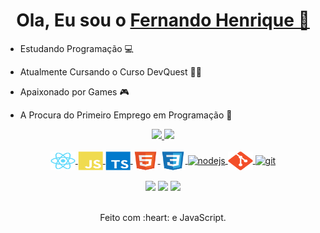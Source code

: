 <div>
  
  <h1 align="center">
    Ola, Eu sou o 
    <a href="https://www.linkedin.com/in/fernandohenrique654/">Fernando Henrique 👋</a>
  </h1>
  
  <p align="center">
    
  - Estudando Programação 💻
    
  - Atualmente Cursando o Curso DevQuest 👨‍💻
    
  - Apaixonado por Games 🎮
    
  - A Procura do Primeiro Emprego em Programação 💼

  </p> 
  
</div>

<div align="center">
  
<a href="https://github.com/TI-fernando">
   <img height="180em" src="https://github-readme-stats.vercel.app/api?username=TI-fernando&show_icons=true&theme=tokyonight&include_all_commits=true&count_private=true"/>
   <img height="180em" src="https://github-readme-stats.vercel.app/api/top-langs/?username=TI-fernando&layout=compact&langs_count=6&theme=tokyonight"/>
</div>

<div align="center" valign="top"><br>
  <img align="center" alt="React" height="30" width="40" src="https://raw.githubusercontent.com/devicons/devicon/master/icons/react/react-original.svg">
  <img align="center" alt="Js" height="30" width="40" src="https://raw.githubusercontent.com/devicons/devicon/master/icons/javascript/javascript-plain.svg">
  <img align="center" alt="Js" height="30" width="40" src="https://raw.githubusercontent.com/devicons/devicon/master/icons/typescript/typescript-plain.svg">
  <img align="center" alt="HTML" height="30" width="40" src="https://raw.githubusercontent.com/devicons/devicon/master/icons/html5/html5-original.svg">
  <img align="center" alt="CSS" height="30" width="40" src="https://raw.githubusercontent.com/devicons/devicon/master/icons/css3/css3-original.svg">
  <img align="center" alt="nodejs" height="30" width="40" src="https://cdn.worldvectorlogo.com/logos/nodejs-icon.svg">
  <img align="center" alt="git" height="30" width="40" src="https://raw.githubusercontent.com/devicons/devicon/master/icons/git/git-original.svg">
  <img align="center" alt="git" height="30" width="40" src="https://cdn.jsdelivr.net/gh/devicons/devicon/icons/github/github-original.svg">
          
  
  
</div><br>

<div align="center">
  <a href="" target="_blank"><img src="https://img.shields.io/badge/-Instagram-%23E4405F?style=for-the-badge&logo=instagram&logoColor=white" target="_blank"></a>
  <a href="" target="_blank"><img src="https://img.shields.io/badge/-LinkedIn-%230077B5?style=for-the-badge&logo=linkedin&logoColor=white" target="_blank"></a> 
  <a href=""><img src="https://img.shields.io/badge/-Gmail-%23333?style=for-the-badge&logo=gmail&logoColor=white" target="_blank"></a>
</div> <br/>


<div align="center">
  <p>Feito com :heart: e JavaScript.</p>
</div>
